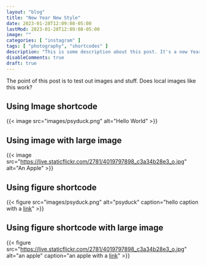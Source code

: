 ```yaml
---
layout: "blog"
title: "New Year New Style"
date: 2023-01-28T12:09:08-05:00
lastMod: 2023-01-28T12:09:08-05:00
image: ""
categories: [ "instagram" ]
tags: [ "photography", "shortcodes" ]
description: "This is some description about this post. It's a new Year and it's a New Style."
disableComments: true
draft: true
---
```


The point of this post is to test out images and stuff. Does local images like this work?
## Using Image shortcode
{{< image src="images/psyduck.png" alt="Hello World" >}}

## Using image with large image
{{< image src="https://live.staticflickr.com/2781/4019797898_c3a34b28e3_o.jpg" alt="An Apple" >}}

## Using figure shortcode
{{< figure src="images/psyduck.png" alt="psyduck" caption="hello caption with a [link](https://pokemon.com)" >}}

## Using figure shortcode with large image
{{< figure src="https://live.staticflickr.com/2781/4019797898_c3a34b28e3_o.jpg" alt="an apple" caption="an apple with a [link](https://apple.com)" >}}